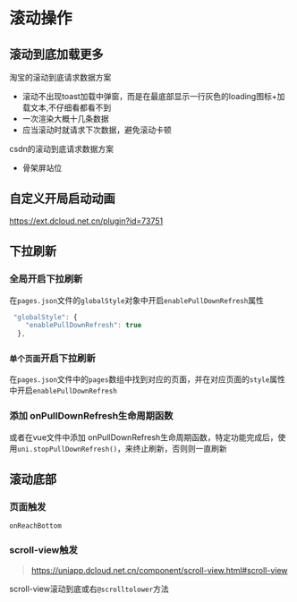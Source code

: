 # 滚动操作

## 滚动到底加载更多

淘宝的滚动到底请求数据方案

- 滚动不出现toast加载中弹窗，而是在最底部显示一行灰色的loading图标+加载文本,不仔细看都看不到
- 一次渲染大概十几条数据
- 应当滚动时就请求下次数据，避免滚动卡顿

csdn的滚动到底请求数据方案

- 骨架屏站位

## 自定义开局启动动画

https://ext.dcloud.net.cn/plugin?id=73751

## 下拉刷新

### 全局开启下拉刷新

在`pages.json`文件的`globalStyle`对象中开启`enablePullDownRefresh`属性

```js
 "globalStyle": {
    "enablePullDownRefresh": true
  },
```

### `单个页面`开启下拉刷新

在`pages.json`文件中的`pages`数组中找到对应的页面，并在对应页面的`style`属性中开启`enablePullDownRefresh`

### 添加 onPullDownRefresh生命周期函数

或者在vue文件中添加 onPullDownRefresh生命周期函数，特定功能完成后，使用`uni.stopPullDownRefresh()`，来终止刷新，否则则一直刷新

## 滚动底部

### 页面触发

`onReachBottom`

### scroll-view触发

> https://uniapp.dcloud.net.cn/component/scroll-view.html#scroll-view

scroll-view滚动到底或右`@scrolltolower`方法